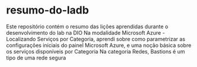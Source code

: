 # resumo-do-ladb
Este repositório contém o resumo das lições aprendidas durante o desenvolvimento do lab na DIO
Na modalidade Microsoft Azure - Localizando Serviços por Categoria, aprendi sobre como parametrizar as configurações
iniciais do painel Microsoft Azure, e uma noção básica sobre os serviços disponíveis por Categoria
Na categoria Redes, Bastions é um tipo de uma rede segura
